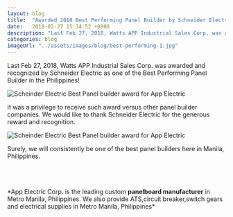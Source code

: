 ```yaml
---
layout: blog
title:  "Awarded 2018 Best Performing Panel Builder by Schneider Electric"
date:   2018-02-27 15:34:52 +0800
description: "Last Feb 27, 2018, Watts APP Industrial Sales Corp. was awarded and recognized by Schneider Electric as one of the Best Performing Panel Builder in the Philippines!"
categories: blog
imageUrl: "../assets/images/blog/best-performing-1.jpg"
---
```


Last Feb 27, 2018, Watts APP Industrial Sales Corp. was awarded and recognized by Schneider Electric as one of the Best Performing Panel Builder in the Philippines!

![Scheinder Electric Best Panel builder award for App Electric](../assets/images/blog/best-performing-1.jpg)

It was a privilege to receive such award versus other panel builder companies. We would like to thank Schneider Electric for the generous reward and recognition. 

![Scheinder Electric Best Panel builder award for App Electric](../assets/images/blog/best-performing-2.jpg)

Surely, we will consistently be one of the best panel builders here in Manila, Philippines.


<br>
<br>
<br>
*App Electric Corp. is the leading custom <strong>panelboard manufacturer</strong> in Metro Manila, Philippines. We also provide ATS,circuit breaker,switch gears and electrical supplies in Metro Manila, Philippines*